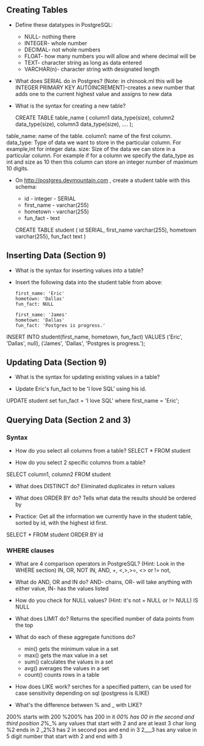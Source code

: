 ## Creating Tables

- Define these datatypes in PostgreSQL:

  - NULL- nothing there
  - INTEGER- whole number
  - DECIMAL- not whole numbers
  - FLOAT- how many numbers you will allow and where decimal will be 
  - TEXT- character string as long as data entered
  - VARCHAR(n)- character string with designated length

- What does SERIAL do in Postgres? (Note: in chinook.ml this will be INTEGER PRIMARY KEY AUTOINCREMENT)-creates a new number that adds one to the current highest value and assigns to new data

- What is the syntax for creating a new table?

  CREATE TABLE table_name
(
column1 data_type(size),
column2 data_type(size),
column3 data_type(size),
....
);

table_name:  name of the table.
column1: name of the first column.
data_type: Type of data we want to store in the particular column. 
            For example,int for integer data.
size: Size of the data we can store in a particular column. For example if for
a column we specify the data_type as int and size as 10 then this column can store an integer
number of maximum 10 digits. 

- On <http://postgres.devmountain.com> , create a student table with this schema:
  - id - integer - SERIAL
  - first_name - varchar(255)
  - hometown - varchar(255)
  - fun_fact - text

  CREATE TABLE student
(
  id SERIAL,
  first_name varchar(255),
  hometown varchar(255),
  fun_fact text
 )

## Inserting Data (Section 9)

- What is the syntax for inserting values into a table?

- Insert the following data into the student table from above:
  
  ```
  first_name: 'Eric'
  hometown: 'Dallas'
  fun_fact: NULL
  ```
  
  ```
  first_name: 'James'
  hometown: 'Dallas'
  fun_fact: 'Postgres is progress.'
  ```
INSERT INTO student(first_name, hometown, fun_fact)
VALUES
('Eric', 'Dallas', null),
('James', 'Dallas', 'Postgres is progress.');


## Updating Data (Section 9)

- What is the syntax for updating existing values in a table?

- Update Eric's fun_fact to be 'I love SQL' using his id.

UPDATE student
set fun_fact = 'I love SQL'
where first_name = 'Eric';

## Querying Data (Section 2 and 3)

### Syntax

- How do you select all columns from a table?
SELECT * FROM student

- How do you select 2 specific columns from a table?

SELECT column1, column2 FROM student

- What does DISTINCT do?
Eliminated duplicates in return values

- What does ORDER BY do?
Tells what data the results should be ordered by

- Practice: Get all the information we currently have in the student table, sorted by id, with the highest id first.

SELECT * FROM student
ORDER BY id

### WHERE clauses

- What are 4 comparison operators in PostgreSQL? (Hint: Look in the WHERE section)
 IN, OR, NOT IN, AND, +, <,>,>=, <> or != not, 

- What do AND, OR and IN do?
AND- chains, OR- will take anything with either value, IN- has the values listed

- How do you check for NULL values? (Hint: it's not = NULL or != NULL)
IS NULL

- What does LIMIT do?
Returns the specified number of data points from the top

- What do each of these aggregate functions do?

  - min() gets the minimum value in a set 
  - max() gets the max value in a set
  - sum() calculates the values in a set
  - avg() averages the values in a set
  - count() counts rows in a table

- How does LIKE work?
serches for a specified pattern, can be used for case sensitivity depending on sql (postgress is ILIKE) 

- What's the difference between % and \_ with LIKE?

200% starts with 200 
%200% has 200 in it
_00% has 00 in the second and third position
2_%_% any values that start with 2 and are at least 3 char long
%2 ends in 2
_2%3 has 2 in second pos and end in 3
2___3 has any value in 5 digit number that start with 2 and end with 3 
